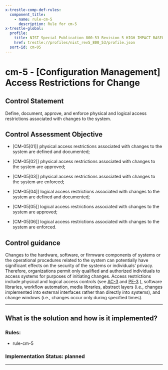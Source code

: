 ```yaml
---
x-trestle-comp-def-rules:
  component_title:
    - name: rule-cm-5
      description: Rule for cm-5
x-trestle-global:
  profile:
    title: NIST Special Publication 800-53 Revision 5 HIGH IMPACT BASELINE
    href: trestle://profiles/nist_rev5_800_53/profile.json
  sort-id: cm-05
---
```


# cm-5 - \[Configuration Management\] Access Restrictions for Change

## Control Statement

Define, document, approve, and enforce physical and logical access restrictions associated with changes to the system.

## Control Assessment Objective

- \[CM-05[01]\] physical access restrictions associated with changes to the system are defined and documented;

- \[CM-05[02]\] physical access restrictions associated with changes to the system are approved;

- \[CM-05[03]\] physical access restrictions associated with changes to the system are enforced;

- \[CM-05[04]\] logical access restrictions associated with changes to the system are defined and documented;

- \[CM-05[05]\] logical access restrictions associated with changes to the system are approved;

- \[CM-05[06]\] logical access restrictions associated with changes to the system are enforced.

## Control guidance

Changes to the hardware, software, or firmware components of systems or the operational procedures related to the system can potentially have significant effects on the security of the systems or individuals’ privacy. Therefore, organizations permit only qualified and authorized individuals to access systems for purposes of initiating changes. Access restrictions include physical and logical access controls (see [AC-3](#ac-3) and [PE-3](#pe-3) ), software libraries, workflow automation, media libraries, abstract layers (i.e., changes implemented into external interfaces rather than directly into systems), and change windows (i.e., changes occur only during specified times).

______________________________________________________________________

## What is the solution and how is it implemented?

<!-- For implementation status enter one of: implemented, partial, planned, alternative, not-applicable -->

<!-- Note that the list of rules under ### Rules: is read-only and changes will not be captured after assembly to JSON -->

<!-- Add control implementation description here for control: cm-5 -->

### Rules:

  - rule-cm-5

### Implementation Status: planned

______________________________________________________________________
